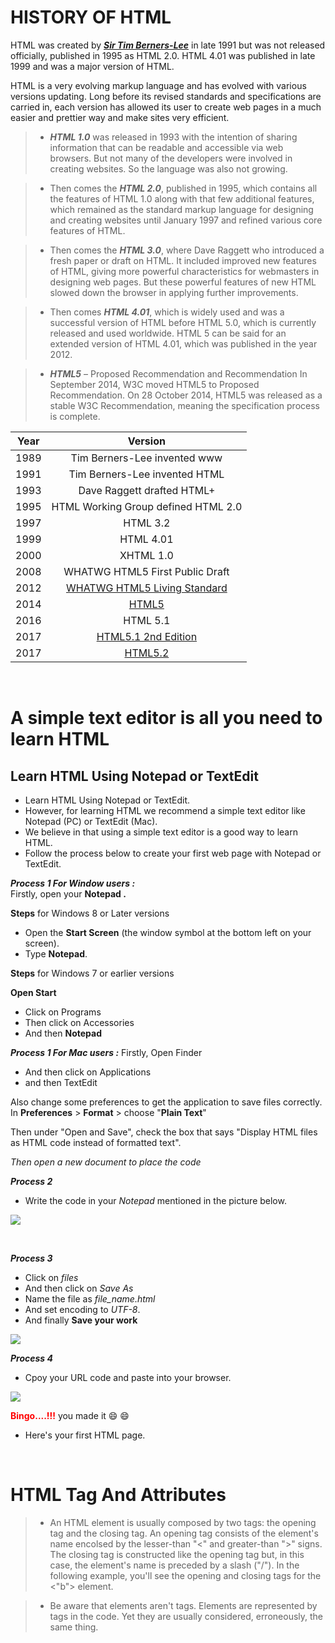 # HISTORY OF HTML

HTML was created by [***Sir Tim Berners-Lee***](https://en.wikipedia.org/wiki/Tim_Berners-Lee) in late 1991 but was not released officially, published in 1995 as HTML 2.0. HTML 4.01 was published in late 1999 and was a major version of HTML.

<!-- ![](download.jpg) -->

HTML is a very evolving markup language and has evolved with various versions updating. Long before its revised standards and specifications are carried in, each version has allowed its user to create web pages in a much easier and prettier way and make sites very efficient.

> - ***HTML 1.0*** was released in 1993 with the intention of sharing information that can be readable and accessible via web browsers. But not many of the developers were involved in creating websites. So the language was also not growing.

> - Then comes the ***HTML 2.0***, published in 1995, which contains all the features of HTML 1.0 along with that few additional features, which remained as the standard markup language for designing and creating websites until January 1997 and refined various core features of HTML.

> - Then comes the ***HTML 3.0***, where Dave Raggett who introduced a fresh paper or draft on HTML. It included improved new features of HTML, giving more powerful characteristics for webmasters in designing web pages. But these powerful features of new HTML slowed down the browser in applying further improvements.

> - Then comes ***HTML 4.01***, which is widely used and was a successful version of HTML before HTML 5.0, which is currently released and used worldwide. HTML 5 can be said for an extended version of HTML 4.01, which was published in the year 2012.

> - ***HTML5*** – Proposed Recommendation and Recommendation
In September 2014, W3C moved HTML5 to Proposed Recommendation.
On 28 October 2014, HTML5 was released as a stable W3C Recommendation, meaning the specification process is complete.

 
|Year | Version |
| --- | :-----------: |
| 1989 | Tim Berners-Lee invented www |
| 1991 | Tim Berners-Lee invented HTML |
| 1993 | Dave Raggett drafted HTML+ |
| 1995 | HTML Working Group defined HTML 2.0 |
| 1997 |HTML 3.2 |
| 1999 | HTML 4.01 |
| 2000 |  XHTML 1.0 |
| 2008 | WHATWG HTML5 First Public Draft |
| 2012 | [WHATWG HTML5 Living Standard](https://html.spec.whatwg.org/multipage/) |
| 2014 | [HTML5](https://html.spec.whatwg.org/) |
| 2016 | HTML 5.1 |
| 2017 |  [HTML5.1 2nd Edition](https://www.w3.org/TR/html51/)|
| 2017 | [ HTML5.2](https://www.w3.org/TR/html52/) |


<br>

# A simple text editor is all you need to learn HTML #

## Learn HTML Using Notepad or TextEdit ##

* Learn HTML Using Notepad or TextEdit.
* However, for learning HTML we recommend a simple text editor like Notepad (PC) or TextEdit (Mac).
* We believe in that using a simple text editor is a good way to learn HTML.
* Follow the process below to create your first web page with Notepad or TextEdit.

***Process 1 For Window users :*** 
<br>
Firstly, open your **Notepad .**

**Steps** for Windows 8 or Later versions

*  Open the **Start Screen** (the window symbol at the bottom left on your screen). 
* Type **Notepad**.

**Steps** for Windows 7 or  earlier versions

**Open Start** 
* Click on Programs 
* Then click on Accessories 
* And then **Notepad**

***Process 1 For Mac users :*** 
Firstly, Open Finder 
* And then click on Applications
*  and then TextEdit

Also change some preferences to get the application to save files correctly. In **Preferences** > **Format** > choose "**Plain Text**"

Then under "Open and Save", check the box that says "Display HTML files as HTML code instead of formatted text".

*Then open a new document to place the code*

***Process 2***

* Write the code in your *Notepad* mentioned in the picture below.

![](https://www.w3schools.com/html/img_notepad.png)

<br>

***Process 3***

* Click on *files*
* And then click on *Save As*
* Name the file as *file_name.html*
* And set encoding to *UTF-8*.
* And finally **Save your work**

![](https://www.w3schools.com/html/img_saveas.png)


***Process 4***

* Cpoy your URL code and paste into your browser.

![](https://www.w3schools.com/html/img_chrome.png)

**<span style="color:red">Bingo....!!!** you made it :smile: :smile:

* Here's your first HTML page.

<br>

# HTML Tag And Attributes 

> - An HTML element is usually composed by two tags: the opening tag and the closing tag. An opening tag consists of the element's name encolsed by the lesser-than "<" and greater-than ">" signs. The closing tag is constructed like the opening tag but, in this case, the element's name is preceded by a slash ("/"). In the following example, you'll see the opening and closing tags for the <"b"> element.

> - Be aware that elements aren't tags. Elements are represented by tags in the code. Yet they are usually considered, erroneously, the same thing.



